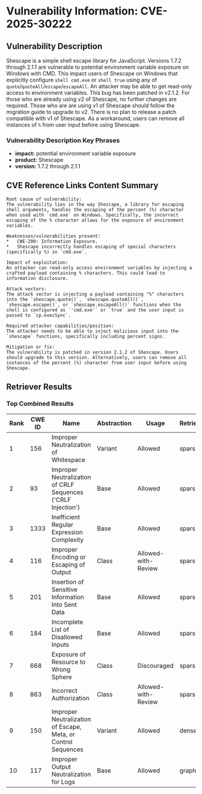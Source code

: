 # Vulnerability Information: CVE-2025-30222

## Vulnerability Description
Shescape is a simple shell escape library for JavaScript. Versions 1.7.2 through 2.1.1 are vulnerable to potential environment variable exposure on Windows with CMD. This impact users of Shescape on Windows that explicitly configure `shell cmd.exe` or `shell true` using any of `quote`/`quoteAll`/`escape`/`escapeAll`. An attacker may be able to get read-only access to environment variables. This bug has been patched in v2.1.2. For those who are already using v2 of Shescape, no further changes are required. Those who are are using v1 of Shescape should follow the migration guide to upgrade to v2. There is no plan to release a patch compatible with v1 of Shescape. As a workaround, users can remove all instances of `%` from user input before using Shescape.

### Vulnerability Description Key Phrases
- **impact:** potential environment variable exposure
- **product:** Shescape
- **version:** 1.7.2 through 2.1.1

## CVE Reference Links Content Summary
```text
Root cause of vulnerability:
The vulnerability lies in the way Shescape, a library for escaping shell arguments, handles the escaping of the percent (%) character when used with `cmd.exe` on Windows. Specifically, the incorrect escaping of the % character allows for the exposure of environment variables.

Weaknesses/vulnerabilities present:
*   CWE-200: Information Exposure.
*   Shescape incorrectly handles escaping of special characters (specifically %) in `cmd.exe`.

Impact of exploitation:
An attacker can read-only access environment variables by injecting a crafted payload containing % characters. This could lead to information disclosure.

Attack vectors:
The attack vector is injecting a payload containing "%" characters into the `shescape.quote()`, `shescape.quoteAll()`, `shescape.escape()`, or `shescape.escapeAll()` functions when the shell is configured as `'cmd.exe'` or `true` and the user input is passed to `cp.execSync`.

Required attacker capabilities/position:
The attacker needs to be able to inject malicious input into the `shescape` functions, specifically including percent signs.

Mitigation or fix:
The vulnerability is patched in version 2.1.2 of Shescape. Users should upgrade to this version. Alternatively, users can remove all instances of the percent (%) character from user input before using Shescape.
```

## Retriever Results

### Top Combined Results

| Rank | CWE ID | Name | Abstraction | Usage  | Retrievers | Individual Scores |
|------|--------|------|-------------|-------|------------|-------------------|
| 1 | 156 | Improper Neutralization of Whitespace | Variant | Allowed | sparse | 0.283 |
| 2 | 93 | Improper Neutralization of CRLF Sequences ('CRLF Injection') | Base | Allowed | sparse | 0.251 |
| 3 | 1333 | Inefficient Regular Expression Complexity | Base | Allowed | sparse | 0.248 |
| 4 | 116 | Improper Encoding or Escaping of Output | Class | Allowed-with-Review | sparse | 0.235 |
| 5 | 201 | Insertion of Sensitive Information Into Sent Data | Base | Allowed | sparse | 0.230 |
| 6 | 184 | Incomplete List of Disallowed Inputs | Base | Allowed | sparse | 0.224 |
| 7 | 668 | Exposure of Resource to Wrong Sphere | Class | Discouraged | sparse | 0.224 |
| 8 | 863 | Incorrect Authorization | Class | Allowed-with-Review | sparse | 0.221 |
| 9 | 150 | Improper Neutralization of Escape, Meta, or Control Sequences | Variant | Allowed | dense | 0.501 |
| 10 | 117 | Improper Output Neutralization for Logs | Base | Allowed | graph | 0.003 |

